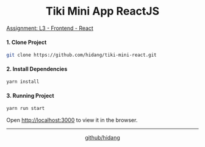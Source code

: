 <div align="center">

# Tiki Mini App ReactJS

</div>

[Assignment: L3 - Frontend - React](https://gist.github.com/kiennguyentiki/8467489f837ce969ce03fd0a4a1e8218)

#### 1. Clone Project

```bash
git clone https://github.com/hidang/tiki-mini-react.git
```

#### 2. Install Dependencies

```bash
yarn install
```

#### 3. Running Project

```bash
yarn run start
```

Open [http://localhost:3000](http://localhost:3001) to view it in the browser.

---

<div align="center">

[github/hidang](https://github.com/hidang)

</div>
